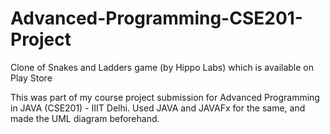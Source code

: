 # Advanced-Programming-CSE201-Project
Clone of Snakes and Ladders game (by Hippo Labs) which is available on Play Store

This was part of my course project submission for Advanced Programming in JAVA (CSE201) - IIIT Delhi.
Used JAVA and JAVAFx for the same, and made the UML diagram beforehand.
